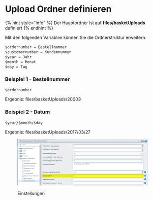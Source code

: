 # Upload Ordner definieren

{% hint style="info" %}
Der Hauptordner ist auf **files/basketUploads** definiert
{% endhint %}

Mit den folgenden Variablen können Sie die Ordnerstruktur erweitern.

```
$ordernumber = Bestellnummer
$customernumber = Kundennummer
$year = Jahr
$month = Monat
$day = Tag
```

### Beispiel 1 - Bestellnummer <a href="#beispiel_1" id="beispiel_1"></a>

```
$ordernumber
```

Ergebnis: files/basketUploads/20003

### Beispiel 2 - Datum <a href="#beispiel_2" id="beispiel_2"></a>

```
$year/$month/$day
```

Ergebnis: files/basketUploads/2017/03/27

<figure><img src="../../.gitbook/assets/B9a0BDCSbjU98TGucePF-eZVXTmZnmUWRA.png" alt=""><figcaption><p>Einstellungen</p></figcaption></figure>
